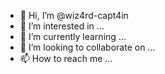 - 👋 Hi, I’m @wiz4rd-capt4in
- 👀 I’m interested in ...
- 🌱 I’m currently learning ...
- 💞️ I’m looking to collaborate on ...
- 📫 How to reach me ...

<!---
wiz4rd-capt4in/wiz4rd-capt4in is a ✨ special ✨ repository because its `README.md` (this file) appears on your GitHub profile.
You can click the Preview link to take a look at your changes.
--->
